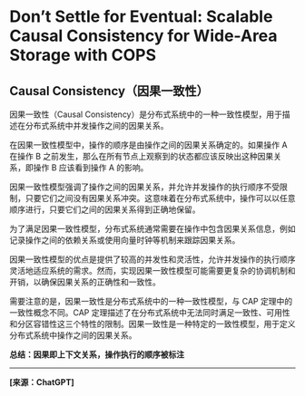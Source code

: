 # Don’t Settle for Eventual: Scalable Causal Consistency for Wide-Area Storage with COPS

## Causal Consistency（因果一致性）

因果一致性（Causal Consistency）是分布式系统中的一种一致性模型，用于描述在分布式系统中并发操作之间的因果关系。

在因果一致性模型中，操作的顺序是由操作之间的因果关系确定的。如果操作 A 在操作 B 之前发生，那么在所有节点上观察到的状态都应该反映出这种因果关系，即操作 B 应该看到操作 A 的影响。

因果一致性模型强调了操作之间的因果关系，并允许并发操作的执行顺序不受限制，只要它们之间没有因果关系冲突。这意味着在分布式系统中，操作可以以任意顺序进行，只要它们之间的因果关系得到正确地保留。

为了满足因果一致性模型，分布式系统通常需要在操作中包含因果关系信息，例如记录操作之间的依赖关系或使用向量时钟等机制来跟踪因果关系。

因果一致性模型的优点是提供了较高的并发性和灵活性，允许并发操作的执行顺序灵活地适应系统的需求。然而，实现因果一致性模型可能需要更复杂的协调机制和开销，以确保因果关系的正确性和一致性。

需要注意的是，因果一致性是分布式系统中的一种一致性模型，与 CAP 定理中的一致性概念不同。CAP 定理描述了在分布式系统中无法同时满足一致性、可用性和分区容错性这三个特性的限制。因果一致性是一种特定的一致性模型，用于定义分布式系统中操作之间的因果关系。

**总结：因果即上下文关系，操作执行的顺序被标注**



****

**[来源：ChatGPT]**